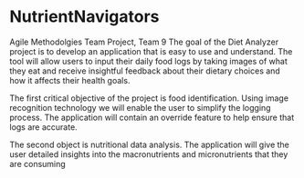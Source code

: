 # NutrientNavigators
Agile Methodolgies Team Project,
Team 9
The goal of the Diet Analyzer project is to develop an application that is easy to use and understand. The tool will allow users to input their daily food logs by taking images of what they eat and receive insightful feedback about their dietary choices and how it affects their health goals. 

The first critical objective of the project is food identification. Using image recognition technology we will enable the user to simplify the logging process. The application will contain an override feature to help ensure that logs are accurate.

The second object is nutritional data analysis. The application will give the user detailed insights into the macronutrients and micronutrients that they are consuming
